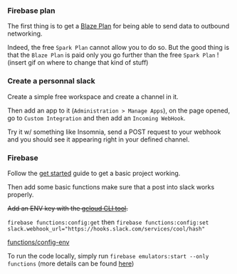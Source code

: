 ### Firebase plan

The first thing is to get a [Blaze Plan](https://firebase.google.com/pricing) for being able to
send data to outbound networking.

Indeed, the free `Spark Plan` cannot allow you to do so. But the good thing is that the `Blaze Plan` is paid only you go further than the free `Spark Plan` !
(insert gif on where to change that kind of stuff)

### Create a personnal slack

Create a simple free workspace and create a channel in it.

Then add an app to it (`Administration > Manage Apps`), on the page opened, go to `Custom Integration` and then add an `Incoming WebHook`.

Try it w/ something like Insomnia, send a POST request to your webhook and you should see it appearing right in your defined channel.

### Firebase

Follow the [get started](https://firebase.google.com/docs/functions/get-started) guide to get a basic project working.

Then add some basic functions make sure that a post into slack works properly.

~~Add an ENV key with the [gcloud CLI tool](https://cloud.google.com/sdk/docs).~~

`firebase functions:config:get` then `firebase functions:config:set slack.webhook_url="https://hooks.slack.com/services/cool/hash"`

[functions/config-env](https://firebase.google.com/docs/functions/config-env)

To run the code locally, simply run `firebase emulators:start --only functions` (more details can be found [here](https://firebase.google.com/docs/functions/local-emulator))
